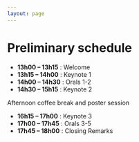 ```yaml
---
layout: page  
---
```


# Preliminary schedule

* **13h00 – 13h15** : Welcome
* **13h15 – 14h00** : Keynote 1
* **14h00 – 14h30** : Orals 1-2
* **14h30 – 15h15** : Keynote 2

Afternoon coffee break and poster session

* **16h15 – 17h00**	:	Keynote 3
* **17h00 – 17h45**	:	Orals 3-5
* **17h45 – 18h00**	:	Closing Remarks
